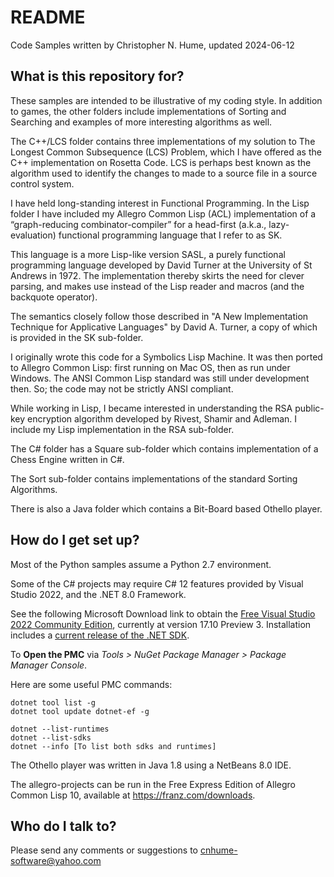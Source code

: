 # README

Code Samples written by Christopher N. Hume, updated 2024-06-12

## What is this repository for?

These samples are intended to be illustrative of my coding style. In addition to games, the other folders include implementations of Sorting and Searching and examples of more interesting algorithms as well.

The C++/LCS folder contains three implementations of my solution to The Longest Common Subsequence (LCS) Problem, which I have offered as the C++ implementation on Rosetta Code. LCS is perhaps best known as the algorithm used to identify the changes to made to a source file in a source control system.

I have held long-standing interest in Functional Programming. In the Lisp folder I have included my Allegro Common Lisp (ACL) implementation of a “graph-reducing combinator-compiler” for a head-first (a.k.a., lazy-evaluation) functional programming language that I refer to as SK.

This language is a more Lisp-like version SASL, a purely functional programming language developed by David Turner at the University of St Andrews in 1972.  The implementation thereby skirts the need for clever parsing, and makes use instead of the Lisp reader and macros (and the backquote operator).

The semantics closely follow those described in "A New Implementation Technique for Applicative Languages" by David A. Turner, a copy of which is provided in the SK sub-folder.

I originally wrote this code for a Symbolics Lisp Machine. It was then ported to Allegro Common Lisp: first running on Mac OS, then as run under Windows. The ANSI Common Lisp standard was still under development then. So; the code may not be strictly ANSI compliant.

While working in Lisp, I became interested in understanding the RSA public-key encryption algorithm developed by Rivest, Shamir and Adleman. I include my Lisp implementation in the RSA sub-folder.

The C# folder has a Square sub-folder which contains implementation of a Chess Engine written in C#.

The Sort sub-folder contains implementations of the standard Sorting Algorithms.

There is also a Java folder which contains a Bit-Board based Othello player.

## How do I get set up?

Most of the Python samples assume a Python 2.7 environment.

Some of the C# projects may require C# 12 features provided by Visual Studio 2022, and the .NET
8.0 Framework.

See the following Microsoft Download link to obtain the [Free Visual Studio 2022 Community Edition](https://visualstudio.microsoft.com/vs/), currently at version 17.10 Preview 3.  Installation includes a [current release of the .NET SDK](https://dotnet.microsoft.com/en-us/download).


To **Open the PMC** via *Tools > NuGet Package Manager > Package Manager Console*.

Here are some useful PMC commands:

```
dotnet tool list -g
dotnet tool update dotnet-ef -g

dotnet --list-runtimes
dotnet --list-sdks
dotnet --info [To list both sdks and runtimes]
```

The Othello player was written in Java 1.8 using a NetBeans 8.0 IDE.

The allegro-projects can be run in the Free Express Edition of Allegro Common Lisp 10, available at https://franz.com/downloads.

## Who do I talk to?

Please send any comments or suggestions to cnhume-software@yahoo.com
